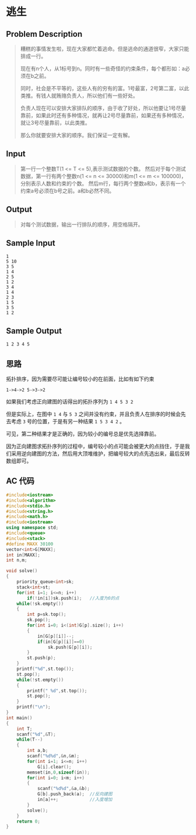 # 逃生

## **Problem Description**

> 糟糕的事情发生啦，现在大家都忙着逃命。但是逃命的通道很窄，大家只能排成一行。
>
> 现在有n个人，从1标号到n。同时有一些奇怪的约束条件，每个都形如：a必须在b之前。
>
> 同时，社会是不平等的，这些人有的穷有的富。1号最富，2号第二富，以此类推。有钱人就贿赂负责人，所以他们有一些好处。
>
> 负责人现在可以安排大家排队的顺序，由于收了好处，所以他要让1号尽量靠前，如果此时还有多种情况，就再让2号尽量靠前，如果还有多种情况，就让3号尽量靠前，以此类推。
>
> 那么你就要安排大家的顺序。我们保证一定有解。



## **Input**

> 第一行一个整数T(1 <= T <= 5),表示测试数据的个数。 然后对于每个测试数据，第一行有两个整数n(1 <= n <= 30000)和m(1 <= m <= 100000)，分别表示人数和约束的个数。 然后m行，每行两个整数a和b，表示有一个约束a号必须在b号之前。a和b必然不同。



## **Output**

> 对每个测试数据，输出一行排队的顺序，用空格隔开。



## **Sample Input**

    1
    5 10
    3 5
    1 4
    2 5
    1 2
    3 4
    1 4
    2 3
    1 5
    3 5
    1 2



## **Sample Output**

    1 2 3 4 5



## **思路**

拓扑排序，因为需要尽可能让编号较小的在前面，比如有如下约束

`1->4->2 5->3->2`

如果我们考虑正向建图的话得出的拓扑序列为 `1 4 5 3 2`

但是实际上，在图中 `1 4` 与 `5 3` 之间并没有约束，并且负责人在排序的时候会先去考虑 `3` 号的位置，于是有另一种结果 `1 5 3 4 2` 。

可见，第二种结果才是正确的，因为较小的编号总是优先选择靠前。

因为正向建图求拓扑序列的过程中，编号较小的点可能会被更大的点挡住，于是我们采用逆向建图的方法，然后用大顶堆维护，把编号较大的点先选出来，最后反转数组即可。



## **AC 代码**

```cpp
#include<iostream>
#include<algorithm>
#include<stdio.h>
#include<string.h>
#include<math.h>
#include<iostream>
using namespace std;
#include<queue>
#include<stack>
#define MAXX 30100
vector<int>G[MAXX];
int in[MAXX];
int n,m;

void solve()
{
    priority_queue<int>sk;
    stack<int>st;
    for(int i=1; i<=n; i++)
        if(!in[i])sk.push(i);   //入度为0的点
    while(!sk.empty())
    {
        int p=sk.top();
        sk.pop();
        for(int i=0; i<(int)G[p].size(); i++)
        {
            in[G[p][i]]--;
            if(in[G[p][i]]==0)
                sk.push(G[p][i]);
        }
        st.push(p);
    }
    printf("%d",st.top());
    st.pop();
    while(!st.empty())
    {
        printf(" %d",st.top());
        st.pop();
    }
    printf("\n");
}
int main()
{
    int T;
    scanf("%d",&T);
    while(T--)
    {
        int a,b;
        scanf("%d%d",&n,&m);
        for(int i=1; i<=n; i++)
            G[i].clear();
        memset(in,0,sizeof(in));
        for(int i=0; i<m; i++)
        {
            scanf("%d%d",&a,&b);
            G[b].push_back(a);  //反向建图
            in[a]++;            //入度增加
        }
        solve();
    }
    return 0;
}
```

